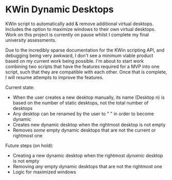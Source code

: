 # KWin Dynamic Desktops
KWin script to automatically add &amp; remove additional virtual desktops.  Includes the option to maximize windows to their own virtual desktops.  Work on this project is currently on pause whilst I complete my final university assessments.

Due to the incredibly sparse documentation for the KWin scripting API, and debugging being very awkward, I don't see a minimum viable product based on my current work being possible.  I'm about to start work combining two scripts that have the features required for a MVP into one script, such that they are compatible with each other.  Once that is complete, I will resume attempts to improve the features.

Current state:
- When the user creates a new desktop manually, its name (Desktop n) is based on the number of static desktops, not the total number of desktops
- Any desktop can be renamed by the user to " " in order to become dynamic
- Creates new dynamic desktop when the rightmost desktop is not empty
- Removes *some* empty dynamic desktops that are not the current or rightmost one

Future steps (on hold):
- Creating a new dynamic desktop when the rightmost *dynamic* desktop is not empty
- Removing *any* empty dynamic desktops that are not the rightmost one
- Logic for maximized windows
